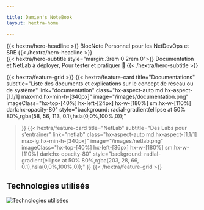 ```yaml
---

title: Damien's NoteBook
layout: hextra-home

---
```


<!-- markdownlint-disable MD033 MD034-->

<div class="hx-mt-6 hx-mb-6">
{{< hextra/hero-headline >}}
  BlocNote Personnel  
  pour les NetDevOps et SRE
{{< /hextra/hero-headline >}}
</div>

<div class="hx-mb-12">
{{< hextra/hero-subtitle style="margin:.3rem 0 2rem 0">}}
  Documentation et NetLab à déployer,  
  Pour tester et pratiquer 🚀
{{< /hextra/hero-subtitle >}}
</div>

<div class="hx-mt-6"></div>

{{< hextra/feature-grid >}}
  {{< hextra/feature-card
    title="Documentations"
    subtitle="Liste des documents et explications sur le concept de réseau ou de système"
    link="documentation"
    class="hx-aspect-auto md:hx-aspect-[1.1/1] max-md:hx-min-h-[340px]"
    image="/images/documentation.png"
    imageClass="hx-top-[40%] hx-left-[24px] hx-w-[180%] sm:hx-w-[110%] dark:hx-opacity-80"
    style="background: radial-gradient(ellipse at 50% 80%,rgba(58, 56, 113, 0.1),hsla(0,0%,100%,0));"
  >}}
  {{< hextra/feature-card
    title="NetLab"
    subtitle="Des Labs pour s'entraîner"
    link="netlab"
    class="hx-aspect-auto md:hx-aspect-[1.1/1] max-lg:hx-min-h-[340px]"
    image="/images/netlab.png"
    imageClass="hx-top-[40%] hx-left-[36px] hx-w-[180%] sm:hx-w-[110%] dark:hx-opacity-80"
    style="background: radial-gradient(ellipse at 50% 80%,rgba(203, 28, 66, 0.1),hsla(0,0%,100%,0));"
  >}}
{{< /hextra/feature-grid >}}

<div class="hx-mt-12 hx-mb-6">
  <h2 class="hx-text-right hx-text-3xl hx-font-semibold hx-text-gray-900 dark:hx-text-gray-100 hx-mb-4">
    Technologies utilisés
  </h2>
  <img src="images/tech-banner.png" alt="Technologies utilisées" class="hx-mx-auto hx-max-w-full hx-h-auto" />
</div>
